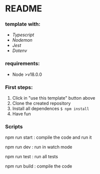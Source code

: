 # README

### template with:
- *Typescript*
- *Nodemon*
- *Jest*
- *Dotenv*

### requirements:
- Node >v18.0.0

### First steps:
1) Click in "use this template" button above
2) Clone the created repository
3) Install all dependences `$ npm install`
4) Have fun

### Scripts

npm run start
: compile the code and run it

npm run dev
: run in watch mode

npm run test
: run all tests

npm run build
: compile the code